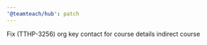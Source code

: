 ```yaml
---
'@teamteach/hub': patch
---
```


Fix (TTHP-3256) org key contact for course details indirect course
